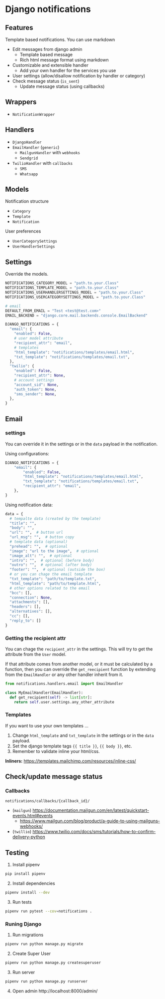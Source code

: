 # Django notifications

## Features
Template based notifications. You can use markdown

* Edit messages from django admin
  * Template based message
  * Rich html message format using markdown
* Customizable and extensible handler
  * Add your own handler for the services you use
* User settings (allow/disallow notification by handler or category)
* Check message status (`is_sent`)
  * Update message status (using callbacks)

## Wrappers
* `NotificationWrapper`

## Handlers 
* `DjangoHandler`
* `EmailHandler` (`generic`)
  * `MailgunHandler` with `webhooks`
  * `Sendgrid`
* `TwilioHandler` with `callbacks`
  * `SMS`
  * `Whatsapp`

## Models
Notification structure
* `Category`
* `Template`
* `Notification`

User preferences
* `UserCategorySettings`
* `UserHandlerSettings`

## Settings
Override the models.

```python
NOTIFICATIONS_CATEGORY_MODEL = "path.to.your.Class"
NOTIFICATIONS_TEMPLATE_MODEL = "path.to.your.Class"
NOTIFICATIONS_USERHANDLERSETTINGS_MODEL = "path.to.your.Class"
NOTIFICATIONS_USERCATEGORYSETTINGS_MODEL = "path.to.your.Class"
```

```python
# email
DEFAULT_FROM_EMAIL = "Test <test@test.com>"
EMAIL_BACKEND = "django.core.mail.backends.console.EmailBackend"

DJANGO_NOTIFICATIONS = {
  "email": {
    "enabled": False,
    # user model attribute
    "recipient_attr": "email",
    # templates
    "html_template": "notifications/templates/email.html",
    "txt_template": "notifications/templates/email.txt",
  },
  "twilio": {
    "enabled": False,
    "recipient_attr": None,
    # account settings
    "account_sid": None,
    "auth_token": None,
    "sms_sender": None,
  },
}
```

## Email
### settings
You can override it in the settings or in the `data` payload in the notification.

Using configurations:
```python
DJANGO_NOTIFICATIONS = {
    "email": {
        "enabled": False,
        "html_template": "notifications/templates/email.html",
        "txt_template": "notifications/templates/email.txt",
        "recipient_attr": "email",
    },
}
```

Using notification data:
```python
data = {
  # tempalte data (created by the template)
  "title": "",
  "body": "",
  "url": "",  # button url
  "url_msg": "",  # button copy
  # template data (optional)
  "prehead": "",  # optional
  "image": "url to the image",  # optional
  "image_alt": "",  # optional
  "intro": "",  # optional (before body)
  "outro": "",  # optional (after body)
  "footer": "",  # optional (outside the box)
  # or you can chage the email template
  "txt_template": "path/to/template.txt",
  "html_template": "path/to/template.html",
  # other options related to the email
  "bcc": [],
  "connection": None,
  "attachments": [],
  "headers": [],
  "alternatives": [],
  "cc": [],
  "reply_to": []
}
```

### Getting the recipient attr
You can chage the `recipient_attr` in the settings. This will try to get 
the attribute from the `User` model.

If that attribute comes from another model, or it must be calculated by a 
function, then you can override the `get_reecipient` function by extending 
from the `EmailHandler` or any other handler inherit from it.

```python
from notifications.handlers.email import EmailHandler

class MyEmailHandler(EmailHandler):
  def get_recipient(self) -> list[str]:
    return self.user.settings.any_other_attribute
```

### Templates
If you want to use your own templates ...

1. Change `html_template` and `txt_template` in the settings or in the `data` 
   payload.
2. Set the django template tags `{{ title }}`, `{{ body }}`, etc.
3. Remember to validate inline your html/css.

**Inliners:**
https://templates.mailchimp.com/resources/inline-css/


## Check/update message status
### Callbacks
`notifications/callbacks/{callback_id}/`

* (`mailgun`) https://documentation.mailgun.com/en/latest/quickstart-events.html#events
  * https://www.mailgun.com/blog/product/a-guide-to-using-mailguns-webhooks/
* (`twillio`) https://www.twilio.com/docs/sms/tutorials/how-to-confirm-delivery-python

## Testing
1. Install pipenv
```sh
pip install pipenv
```
2. Install dependencies
```sh
pipenv install --dev
```
3. Run tests
```sh
pipenv run pytest --cov=notifications .
```

### Runing Django
1. Run migrations
```sh
pipenv run python manage.py migrate
```
2. Create Super User
```sh
pipenv run python manage.py createsuperuser
```
3. Run server
```sh
pipenv run python manage.py runserver
```
4. Open admin
http://localhost:8000/admin/
